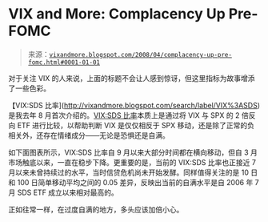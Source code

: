 <!--yml

分类：未分类

日期：2024-05-18 18:37:23

-->

# VIX and More: Complacency Up Pre-FOMC

> 来源：[`vixandmore.blogspot.com/2008/04/complacency-up-pre-fomc.html#0001-01-01`](http://vixandmore.blogspot.com/2008/04/complacency-up-pre-fomc.html#0001-01-01)

对于关注 VIX 的人来说，上面的标题不会让人感到惊讶，但这里指标为故事增添了一些色彩。

【VIX:SDS 比率](http://vixandmore.blogspot.com/search/label/VIX%3ASDS)是我去年 8 月首次介绍的。[VIX:SDS 比率](http://vixandmore.blogspot.com/2007/08/fear-vs-volatility.html)本质上是通过将 VIX 与 SPX 的 2 倍反向 ETF 进行比较，以帮助判断 VIX 是仅仅相反于 SPX 移动，还是除了正常的负相关外，还存在情绪成分——无论是恐惧还是自满。

如下面图表所示，VIX:SDS 比率自 9 月以来大部分时间都在横向移动，但自 3 月市场触底以来，一直在稳步下降。更重要的是，当前的 VIX:SDS 比率也正接近 7 月以来未曾持续过的水平，当时信贷危机尚未开始发酵。同样值得关注的是 10 日和 100 日简单移动平均之间的 0.05 差异，反映出当前的自满水平是自 2006 年 7 月 SDS ETF 成立以来相对最高的。

正如往常一样，在过度自满的地方，多头应该加倍小心。
